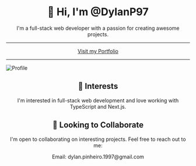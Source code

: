 <div align="center">
  <h1>👋 Hi, I'm @DylanP97</h1>
  <p>I'm a full-stack web developer with a passion for creating awesome projects.</p>
  <hr/>
  <a href="https://dylanp97.com/" target="_blank">Visit my Portfolio</a>
  <hr />
</div>

![Profile](https://holopin.me/dylanp97)

<div align="center">
  <h2>👀 Interests</h2>
  <p>I'm interested in full-stack web development and love working with TypeScript and Next.js.</p>
</div>

<div align="center">
  <h2>💼 Looking to Collaborate</h2>
  <p>I'm open to collaborating on interesting projects. Feel free to reach out to me:</p>
  <p>Email: dylan.pinheiro.1997@gmail.com</p>
</div>
